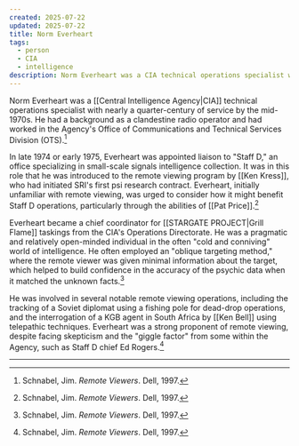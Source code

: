 ```yaml
---
created: 2025-07-22
updated: 2025-07-22
title: Norm Everheart
tags:
  - person
  - CIA
  - intelligence
description: Norm Everheart was a CIA technical operations specialist who became a chief coordinator for the agency's remote viewing taskings.
---
```


Norm Everheart was a [[Central Intelligence Agency|CIA]] technical operations specialist with nearly a quarter-century of service by the mid-1970s. He had a background as a clandestine radio operator and had worked in the Agency's Office of Communications and Technical Services Division (OTS).[^1]

In late 1974 or early 1975, Everheart was appointed liaison to "Staff D," an office specializing in small-scale signals intelligence collection. It was in this role that he was introduced to the remote viewing program by [[Ken Kress]], who had initiated SRI's first psi research contract. Everheart, initially unfamiliar with remote viewing, was urged to consider how it might benefit Staff D operations, particularly through the abilities of [[Pat Price]].[^1]

Everheart became a chief coordinator for [[STARGATE PROJECT|Grill Flame]] taskings from the CIA's Operations Directorate. He was a pragmatic and relatively open-minded individual in the often "cold and conniving" world of intelligence. He often employed an "oblique targeting method," where the remote viewer was given minimal information about the target, which helped to build confidence in the accuracy of the psychic data when it matched the unknown facts.[^1]

He was involved in several notable remote viewing operations, including the tracking of a Soviet diplomat using a fishing pole for dead-drop operations, and the interrogation of a KGB agent in South Africa by [[Ken Bell]] using telepathic techniques. Everheart was a strong proponent of remote viewing, despite facing skepticism and the "giggle factor" from some within the Agency, such as Staff D chief Ed Rogers.[^1]

---

[^1]: Schnabel, Jim. *Remote Viewers*. Dell, 1997.